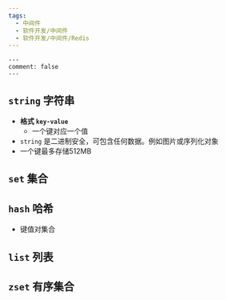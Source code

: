 ```yaml
---
tags:
  - 中间件
  - 软件开发/中间件
  - 软件开发/中间件/Redis
---
```


```
---
comment: false
---
```

## `string` 字符串
-  **格式 `key-value`**
	- 一个键对应一个值
- `string` 是二进制安全，可包含任何数据。例如图片或序列化对象
- 一个键最多存储512MB
## `set` 集合
## `hash` 哈希
- 键值对集合
## `list` 列表
## `zset` 有序集合